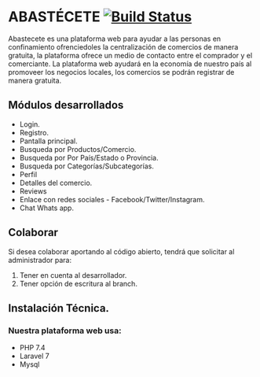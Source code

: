 # ABASTÉCETE                                            [![Build Status](https://travis-ci.org/OmarHHM/abastecete.svg?branch=master)](https://travis-ci.org/OmarHHM/abastecete)

Abastecete es una plataforma web para ayudar a las personas en confinamiento ofrenciedoles la centralización de comercios de manera gratuita, la plataforma ofrece un medio de contacto entre el comprador y el comerciante.
La plataforma web ayudará en la economía de nuestro país al promoveer los negocios locales, los comercios se podrán registrar de manera gratuita.


## Módulos desarrollados

 - Login.
 - Registro.
 - Pantalla principal.
 - Busqueda por Productos/Comercio.
 - Busqueda por Por País/Estado o Provincia.
 - Busqueda por Categorías/Subcategorías.
 - Perfil
 - Detalles del comercio.
 - Reviews
 - Enlace con redes sociales - Facebook/Twitter/Instagram.
 - Chat Whats app.

## Colaborar
Si desea colaborar aportando al código abierto, tendrá que solicitar al administrador para: 
 
  1. Tener en cuenta al desarrollador.
  2. Tener opción de escritura al branch.
  
## Instalación Técnica.
### Nuestra plataforma web usa:
 - PHP 7.4
 - Laravel 7
 - Mysql 
